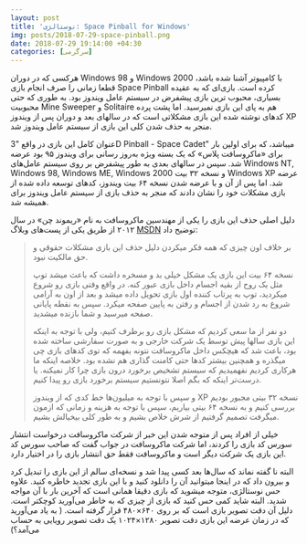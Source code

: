```yaml
---
layout: post
title: 'نوستالژی: Space Pinball for Windows'
img: posts/2018-07-29-space-pinball.png
date: 2018-07-29 19:14:00 +04:30
categories: [سرگرمی]
---
```


هرکسی  که در دوران Windows 98 و Windows 2000 با کامپیوتر آشنا شده باشد، قطعا زمانی را صرف انجام بازی Space Pinball کرده است. بازی‌ای که به عقیده بسیاری، محبوب ترین بازی پیشفرض در سیستم عامل ویندوز بود. به طوری که حتی محبوبیت Mine Sweeper  و Solitaire هم به پای این بازی نمیرسید. اما پشت پرده کد‌های نوشته شده این بازی مشکلاتی است که در سالهای بعد و دوران پس از ویندوز XP منجر به حذف شدن کلی این بازی از سیستم عامل ویندوز شد.

عنوان کامل این بازی در واقع "3D Pinball - Space Cadet" میباشد، که برای اولین بار برای  «ماکروسافت پلاس»  که یک بسته ویژه به‌روز رسانی برای ویندوز ۹۵ بود عرضه شد. سپس در سالهای بعدی به طور پیشفرض بر روی سیستم عامل‌های Windows NT, Windows 98, Windows ME, Windows 2000 و نسخه ۳۲ بیت Windows XP عرضه شد. اما پس از آن و با عرضه شدن نسخه ۶۴ بیت ویندوز، کدهای توسعه داده شده از بازی مشکلات خود را نشان دادند که منجر به حذف بازی از سیستم عامل ویندوز برای همیشه شد.

دلیل اصلی حذف این بازی را یکی از مهندسین ماکروسافت به نام «ریموند چن» در سال ۲۰۱۲ از طریق یکی از پست‌های وبلاگ [MSDN](https://blogs.msdn.microsoft.com/oldnewthing/20121218-00/?p=5803/) توضیح داد: 

> بر خلاف اون چیزی که همه فکر میکردن دلیل حذف این بازی مشکلات حقوقی و حق مالکیت نبود.
>
> نسخه ۶۴ بیت این بازی یک مشکل خیلی بد و مسخره داشت که باعث میشد توپ مثل یک روح از بقیه اجسام داخل بازی عبور کنه. در واقع وقتی بازی رو شروع میکردید، توپ به پرتاب کننده اول بازی تحویل داده میشد و بعد از اون به آرامی شروع به رد شدن از اجسام و رفتن به پایین صفحه میکرد. سپس به نقطه پایانی صفحه میرسید و شما بازنده میشدید.
>
> دو نفر از ما سعی کردیم که مشکل بازی رو برطرف کنیم، ولی با توجه به اینکه این بازی سالها پیش توسط یک شرکت خارجی و به صورت سفارشی ساخته شده بود، باعث شد که هیچکس داخل ماکروسافت نتونه بفهمه که توی کدهای بازی چی میگذره و همچنین بیشتر کدها حتی کامنت گذاری هم نشده بود. خلاصه اینکه ما هرکاری کردیم نفهمیدیم که سیستم تشخیص برخورد درون بازی چرا کار نمیکنه. یا درست‌تر اینکه که بگم اصلا نتونستیم سیستم برخورد بازی رو پیدا کنیم.
>
> و سپس با توجه به میلیون‌ها خط کدی که از ویندوز XP نسخه ۳۲ بیتی مجبور بودیم بررسی کنیم و به نسخه ۶۴ بیتی بیاریم، سپس با توجه به هزینه و زمانی که ازمون میگرفت تصمیم گرفتیم از شرش خلاص بشیم و به طور کلی بیخیالش بشیم.

خیلی‌ از افراد پس از متوجه شدن این خبر از شرکت ماکروسافت درخواست انتشار سورس کد بازی را کردند، اما شرکت ماکروسافت در جواب گفت که صاحب سورس کد این بازی یک شرکت دیگر است و ماکروسافت فقط حق انتشار بازی را در اختیار دارد.

البته نا گفته نماند که سال‌ها بعد کسی پیدا شد و نسخه‌ای سالم از این بازی را تبدیل کرد و بیرون داد که در اینجا میتوانید آن را دانلود کنید و با این بازی تجدید خاطره کنید. علاوه حس نوستالژی، متوجه میشوید که بازی دقیقا همانی است که آخرین بار با آن مواجه شدید. البته شاید کمی حس کنید که بازی از چیزی که به خاطر می‌آورید کوچکتر است. دلیل آن دقت تصویر بازی است که بر روی ۶۴۰×۴۸۰ قرار گرفته است. ( به یاد می‌آورید که در زمان عرضه این بازی دقت تصویر ۱۲۸۰×۱۰۲۴ یک دقت تصویر رویایی به حساب می‌آمد؟)